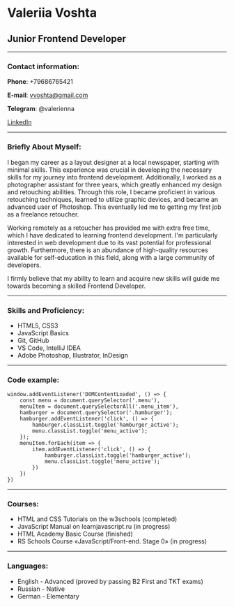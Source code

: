 # Valeriia Voshta
## Junior Frontend Developer
*********
### Contact information:
**Phone**: +79686765421

**E-mail**: vvoshta@gmail.com

**Telegram**: @valerienna

[LinkedIn](https://www.linkedin.com/in/valeriya-nikitina-3209a11b2/)
*********
### Briefly About Myself:
I began my career as a layout designer at a local newspaper, starting with minimal skills. This experience was crucial in developing the necessary skills for my journey into frontend development. Additionally, I worked as a photographer assistant for three years, which greatly enhanced my design and retouching abilities. Through this role, I became proficient in various retouching techniques, learned to utilize graphic devices, and became an advanced user of Photoshop. This eventually led me to getting my first job as a freelance retoucher.

Working remotely as a retoucher has provided me with extra free time, which I have dedicated to learning frontend development. I'm particularly interested in web development due to its vast potential for professional growth. Furthermore, there is an abundance of high-quality resources available for self-education in this field, along with a large community of developers.

I firmly believe that my ability to learn and acquire new skills will guide me towards becoming a skilled Frontend Developer.
*********
### Skills and Proficiency:
* HTML5, CSS3
* JavaScript Basics
* Git, GitHub
* VS Code, IntelliJ IDEA
* Adobe Photoshop, Illustrator, InDesign
*********
### Code example:
```
window.addEventListener('DOMContentLoaded', () => {
    const menu = document.querySelector('.menu'),
    menuItem = document.querySelectorAll('.menu_item'),
    hamburger = document.querySelector('.hamburger');
    hamburger.addEventListener('click', () => {
        hamburger.classList.toggle('hamburger_active');
        menu.classList.toggle('menu_active');
    });
    menuItem.forEach(item => {
        item.addEventListener('click', () => {
            hamburger.classList.toggle('hamburger_active');
            menu.classList.toggle('menu_active');
        })
    })
})
```
*********
### Courses:
* HTML and CSS Tutorials on the w3schools (completed)
* JavaScript Manual on learnjavascript.ru (in progress)
* HTML Academy Basic Course (finished)
* RS Schools Course «JavaScript/Front-end. Stage 0» (in progress)
*********
### Languages:
* English - Advanced (proved by passing B2 First and TKT exams)
* Russian - Native
* German - Elementary